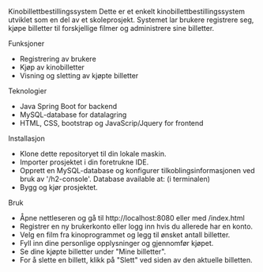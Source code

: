 Kinobillettbestillingssystem
Dette er et enkelt kinobillettbestillingssystem utviklet som en del av et skoleprosjekt. Systemet lar brukere registrere seg, kjøpe billetter til forskjellige filmer og administrere sine billetter.

Funksjoner
- Registrering av brukere
- Kjøp av kinobilletter
- Visning og sletting av kjøpte billetter

Teknologier
- Java Spring Boot for backend
- MySQL-database for datalagring
- HTML, CSS, bootstrap og JavaScrip/Jquery for frontend

Installasjon
- Klone dette repositoryet til din lokale maskin.
- Importer prosjektet i din foretrukne IDE.
- Opprett en MySQL-database og konfigurer tilkoblingsinformasjonen ved bruk av  '/h2-console'. Database available at: (i terminalen)
- Bygg og kjør prosjektet.

Bruk
- Åpne nettleseren og gå til http://localhost:8080 eller med /index.html
- Registrer en ny brukerkonto eller logg inn hvis du allerede har en konto.
- Velg en film fra kinoprogrammet og legg til ønsket antall billetter.
- Fyll inn dine personlige opplysninger og gjennomfør kjøpet.
- Se dine kjøpte billetter under "Mine billetter".
- For å slette en billett, klikk på "Slett" ved siden av den aktuelle billetten.
